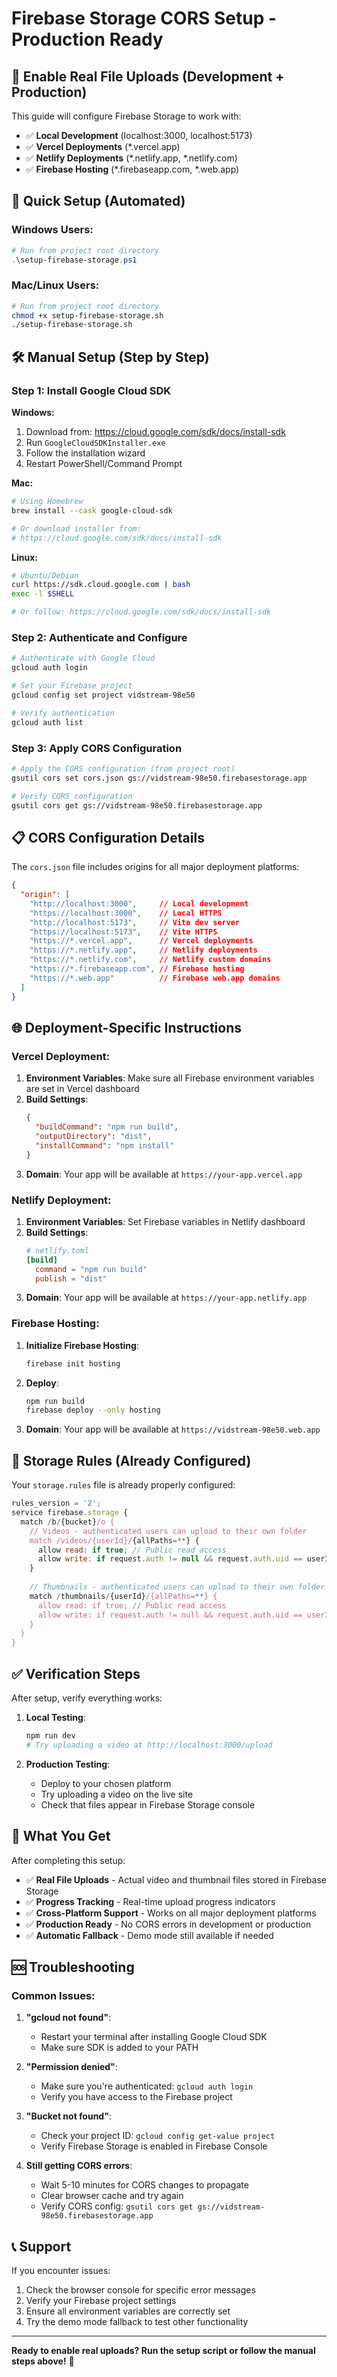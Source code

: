 # Firebase Storage CORS Setup - Production Ready

## 🎯 Enable Real File Uploads (Development + Production)

This guide will configure Firebase Storage to work with:
- ✅ **Local Development** (localhost:3000, localhost:5173)
- ✅ **Vercel Deployments** (*.vercel.app)
- ✅ **Netlify Deployments** (*.netlify.app, *.netlify.com)
- ✅ **Firebase Hosting** (*.firebaseapp.com, *.web.app)

## 🚀 Quick Setup (Automated)

### Windows Users:
```powershell
# Run from project root directory
.\setup-firebase-storage.ps1
```

### Mac/Linux Users:
```bash
# Run from project root directory
chmod +x setup-firebase-storage.sh
./setup-firebase-storage.sh
```

## 🛠️ Manual Setup (Step by Step)

### Step 1: Install Google Cloud SDK

**Windows:**
1. Download from: https://cloud.google.com/sdk/docs/install-sdk
2. Run `GoogleCloudSDKInstaller.exe`
3. Follow the installation wizard
4. Restart PowerShell/Command Prompt

**Mac:**
```bash
# Using Homebrew
brew install --cask google-cloud-sdk

# Or download installer from:
# https://cloud.google.com/sdk/docs/install-sdk
```

**Linux:**
```bash
# Ubuntu/Debian
curl https://sdk.cloud.google.com | bash
exec -l $SHELL

# Or follow: https://cloud.google.com/sdk/docs/install-sdk
```

### Step 2: Authenticate and Configure

```bash
# Authenticate with Google Cloud
gcloud auth login

# Set your Firebase project
gcloud config set project vidstream-98e50

# Verify authentication
gcloud auth list
```

### Step 3: Apply CORS Configuration

```bash
# Apply the CORS configuration (from project root)
gsutil cors set cors.json gs://vidstream-98e50.firebasestorage.app

# Verify CORS configuration
gsutil cors get gs://vidstream-98e50.firebasestorage.app
```

## 📋 CORS Configuration Details

The `cors.json` file includes origins for all major deployment platforms:

```json
{
  "origin": [
    "http://localhost:3000",     // Local development
    "https://localhost:3000",    // Local HTTPS
    "http://localhost:5173",     // Vite dev server
    "https://localhost:5173",    // Vite HTTPS
    "https://*.vercel.app",      // Vercel deployments
    "https://*.netlify.app",     // Netlify deployments
    "https://*.netlify.com",     // Netlify custom domains
    "https://*.firebaseapp.com", // Firebase hosting
    "https://*.web.app"          // Firebase web.app domains
  ]
}
```

## 🌐 Deployment-Specific Instructions

### Vercel Deployment:

1. **Environment Variables**: Make sure all Firebase environment variables are set in Vercel dashboard
2. **Build Settings**: 
   ```json
   {
     "buildCommand": "npm run build",
     "outputDirectory": "dist",
     "installCommand": "npm install"
   }
   ```
3. **Domain**: Your app will be available at `https://your-app.vercel.app`

### Netlify Deployment:

1. **Environment Variables**: Set Firebase variables in Netlify dashboard
2. **Build Settings**:
   ```toml
   # netlify.toml
   [build]
     command = "npm run build"
     publish = "dist"
   ```
3. **Domain**: Your app will be available at `https://your-app.netlify.app`

### Firebase Hosting:

1. **Initialize Firebase Hosting**:
   ```bash
   firebase init hosting
   ```
2. **Deploy**:
   ```bash
   npm run build
   firebase deploy --only hosting
   ```
3. **Domain**: Your app will be available at `https://vidstream-98e50.web.app`

## 🔧 Storage Rules (Already Configured)

Your `storage.rules` file is already properly configured:

```javascript
rules_version = '2';
service firebase.storage {
  match /b/{bucket}/o {
    // Videos - authenticated users can upload to their own folder
    match /videos/{userId}/{allPaths=**} {
      allow read: if true; // Public read access
      allow write: if request.auth != null && request.auth.uid == userId;
    }
    
    // Thumbnails - authenticated users can upload to their own folder
    match /thumbnails/{userId}/{allPaths=**} {
      allow read: if true; // Public read access
      allow write: if request.auth != null && request.auth.uid == userId;
    }
  }
}
```

## ✅ Verification Steps

After setup, verify everything works:

1. **Local Testing**:
   ```bash
   npm run dev
   # Try uploading a video at http://localhost:3000/upload
   ```

2. **Production Testing**:
   - Deploy to your chosen platform
   - Try uploading a video on the live site
   - Check that files appear in Firebase Storage console

## 🎉 What You Get

After completing this setup:

- ✅ **Real File Uploads** - Actual video and thumbnail files stored in Firebase Storage
- ✅ **Progress Tracking** - Real-time upload progress indicators
- ✅ **Cross-Platform Support** - Works on all major deployment platforms
- ✅ **Production Ready** - No CORS errors in development or production
- ✅ **Automatic Fallback** - Demo mode still available if needed

## 🆘 Troubleshooting

### Common Issues:

1. **"gcloud not found"**:
   - Restart your terminal after installing Google Cloud SDK
   - Make sure SDK is added to your PATH

2. **"Permission denied"**:
   - Make sure you're authenticated: `gcloud auth login`
   - Verify you have access to the Firebase project

3. **"Bucket not found"**:
   - Check your project ID: `gcloud config get-value project`
   - Verify Firebase Storage is enabled in Firebase Console

4. **Still getting CORS errors**:
   - Wait 5-10 minutes for CORS changes to propagate
   - Clear browser cache and try again
   - Verify CORS config: `gsutil cors get gs://vidstream-98e50.firebasestorage.app`

## 📞 Support

If you encounter issues:
1. Check the browser console for specific error messages
2. Verify your Firebase project settings
3. Ensure all environment variables are correctly set
4. Try the demo mode fallback to test other functionality

---

**Ready to enable real uploads? Run the setup script or follow the manual steps above!** 🚀